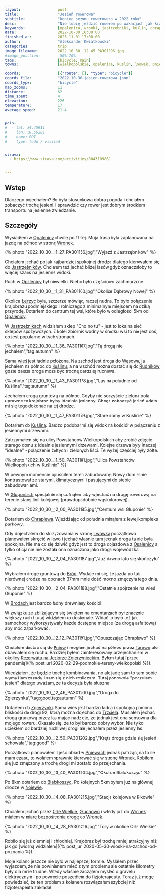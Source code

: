 ```yaml
---
layout:                 post
title:                  "Jesień rowerowa"
subtitle:               "koniec sezonu rowerowego w 2022 roku"
desc:                   "Nie lubię jeździć rowerem po wakacjach jak krajobraz przestaje być zielony i robi się chłodno. Może dlatego, że jeszcze nie mam odpowiedniego ubrania. Chciałem zrobić wyjątek od tej reguły gdyż krajobraz był bardzo 'jesienny'."
keywords:               [opalenica, wronki, jastrzebniki, kuślin, chraplewo, białokoszyce,]
date:                   2022-10-30 16:00:00
finished_at:            2023-11-01 17:00:00
author:                 "Aleksander Kwiatkowski"
categories:             trip
image_filename:         2022_10_30__12_45_PA301196.jpg
#image_position:         50% 70%
tags:                   [bicycle, main]
towns:                  [wielkopolskie, opalenica, kuslin, lwowek, pniewy, chrzypsko_wielkie, wronki]

coords:                 [{"route": [], "type": "bicycle"}]
coords_file:            "2022-10-30-jesien-rowerowa.json"
coords_type:            "bicycle"
map_zooms:              11
distance:               62
time_spent:             4
elevation:              226
temperature:            17
average_speed:          21.4


pois:
#  - lat: 54.45911
#    lon: 18.56281
#    name: POI
#    type: todo / visited


strava:
  - https://www.strava.com/activities/8043109869


---
```


[wiki-rezerwat-zgierzynieckim]: https://pl.wikipedia.org/wiki/Rezerwat_na_Jeziorze_Zgierzynieckim_im._Boles%C5%82awa_Papi
[wiki-opalenica]: https://pl.wikipedia.org/wiki/Opalenica
[wiki-wronki]: https://pl.wikipedia.org/wiki/Wronki
[wiki-jastrzebniki]: https://pl.wikipedia.org/wiki/Jastrz%C4%99bniki_(osada_le%C5%9Bna_w_powiecie_nowotomyskim)
[wiki-leczyce]: https://pl.wikipedia.org/wiki/%C5%81%C4%99czyce_(wojew%C3%B3dztwo_wielkopolskie)
[wiki-wasowo]: https://pl.wikipedia.org/wiki/W%C4%85sowo
[wiki-kuslin]: https://pl.wikipedia.org/wiki/Ku%C5%9Blin
[wiki-rudniki]: https://pl.wikipedia.org/wiki/Rudniki_(wojew%C3%B3dztwo_wielkopolskie)
[wiki-gluponie]: https://pl.wikipedia.org/wiki/G%C5%82uponie
[wiki-chraplewo]: https://pl.wikipedia.org/wiki/Chraplewo_(wie%C5%9B_w_powiecie_nowotomyskim)
[wiki-lwowek]: https://pl.wikipedia.org/wiki/Lw%C3%B3wek
[wiki-brody]: https://pl.wikipedia.org/wiki/Brody_(powiat_nowotomyski)
[wiki-pniewy]: https://pl.wikipedia.org/wiki/Pniewy
[wiki-turowo]: https://pl.wikipedia.org/wiki/Turowo_(wojew%C3%B3dztwo_wielkopolskie)
[wiki-zgierzynka]: https://pl.wikipedia.org/wiki/Zgierzynka
[wiki-trzciel]: https://pl.wikipedia.org/wiki/Trzciel
[wiki-bialokoszyce]: https://pl.wikipedia.org/wiki/Bia%C5%82okoszyce
[wiki-nojewo]: https://pl.wikipedia.org/wiki/Nojewo
[wiki-orle-wielkie]: https://pl.wikipedia.org/wiki/Orle_Wielkie
[wiki-gluchowo]: https://pl.wikipedia.org/wiki/G%C5%82uchowo_(powiat_szamotulski)

## Wstęp

Dlaczego pojechałem? Bo była stosunkowa dobra pogoda i chciałem zobaczyć trochę jesieni.
I sprawdzić czy rower jest dobrym środkiem transportu na jesienne zwiedzanie.

## Szczegóły

Wysiadłem w [Opalenicy][wiki-opalenica] chwilę po 11-tej. Moja trasa była zaplanowana
na jazdę na północ w stronę [Wronek][wiki-wronki].

{% photo "2022_10_30__11_27_PA301156.jpg","Wyjazd z Jastrzębników" %}

Chciałem jechać po jak najbardziej spokojnej drodze dlatego kierowałem się
do [Jastrzębników][wiki-jastrzebniki]. Chciałem też jechać bliżej lasów gdyż
oznaczałoby to więcej szans na jesienne widoki.

Ruch w [Opalenicy][wiki-opalenica] był niewielki. Niebo było częściowo zachmurzone.

{% photo "2022_10_30__11_31_PA301160.jpg","Okolice Dąbrowy Nowej" %}

Okolica [Łęczyc][wiki-leczyce] była, szczerze mówiąc, raczej nudna. To było
połączenie krajobrazu podmiejskiego i rolniczego z minimalnym miejscem na dziką
przyrodę. Dotarłem do centrum tej wsi, które było w odległości 5km
od [Opalenicy][wiki-opalenica].

W [Jastrzębnikach][wiki-jastrzebniki] widziałem sklep "Cho no tu" - jest to
lokalna sieć sklepów spożywczych. Z kolei zbiornik wodny w środku wsi to nie
jest coś, co jest popularne w tych stronach.

{% photo "2022_10_30__11_36_PA301167.jpg","Tą drogą nie jechałem","tag:autumn" %}

Sama [wieś][wiki-jastrzebniki] jest ładnie położona. Na zachód jest droga
do [Wąsowa][wiki-wasowo], ja jechałem na północ do [Kuślinu][wiki-kuslin], a
na wschód można dostać się do [Rudników][wiki-rudniki] gdzie
dalsza droga może być trochę bardziej ruchliwa.

{% photo "2022_10_30__11_43_PA301178.jpg","Las na południe od Kuślina","tag:autumn" %}

Jechałem drogą gruntową na północ. Gdyby nie soczyście zielona pola uprawne
to krajobraz byłby idealnie jesienny. Chcąc zobaczyć jesień udało mi się tego
dokonać na tej drodze.

{% photo "2022_10_30__11_47_PA301179.jpg","Stare domy w Kuślinie" %}

Dotarłem do [Kuślina][wiki-kuslin]. Bardzo podobał mi się widok na kościół
w połączeniu z jesiennymi drzewami.

Zatrzymałem się na ulicy Powstańców Wielkopolskich aby zrobić zdjęcie starego
domu z idealnie jesiennymi drzewami. Kolejne drzewa były inaczej
"idealne" - połączenie żółtych i zielonych liści. Te wyżej częściej były żółte.

{% photo "2022_10_30__11_50_PA301181.jpg","Ulica Powstańców Wielkopolskich w Kuślinie" %}

W pewnym momencie opuściłem teren zabudowany. Nowy dom silnie kontrastował ze
starymi, klimatycznymi i pasującymi do siebie zabudowaniami.

W [Głuponiach][wiki-gluponie] specjalnie się cofnąłem aby wjechać na drogę
rowerową na terenie starej linii kolejowej (prawdopodobnie wąskotorowej).

{% photo "2022_10_30__12_00_PA301185.jpg","Centrum wsi Głuponie" %}

Dotarłem do [Chraplewa][wiki-chraplewo]. Wjeżdżając od południa minąłem z lewej
kompleks parkowy.

Gdy dojechałem do skrzyżowania w stronę [Lwówka][wiki-lwowek] początkowo
planowałem skręcić w lewo i jechać właśnie [tam][wiki-lwowek] jednak droga
ta nie była spokojna. Nie ma co się dziwić gdyż jest to droga dojazdowa
z [Opalenicy][wiki-opalenica] a tylko oficjalnie nie została ona oznaczona
jako droga wojewódzka.

{% photo "2022_10_30__12_04_PA301187.jpg","Już dawno lato się skończyło" %}

Wybrałem drogę gruntową do [Bród][wiki-brody]. Wydaje mi się, że jazda po tak
nierównej drodze na oponach 37mm mnie dość mocno zmęczyła tego dnia.

{% photo "2022_10_30__12_04_PA301188.jpg","Ostatnie spojrzenie na wieś Głuponie" %}

W [Brodach][wiki-brody] jest bardzo ładny drewniany kościół.

W związku ze zbliżającym się świętem na cmentarzach był znacznie większy
ruch i tutaj widziałem to doskonale. Widać to było też jak samochody wykorzystywały
każde dostępne miejsce (za drogą asfaltową) aby móc zaparkować.

{% photo "2022_10_30__12_12_PA301191.jpg","Opuszczając Chraplewo" %}

Chciałem dostać się do [Pniew][wiki-pniewy] i mogłem jechać na północ
przez [Turowo][wiki-turowo] ale obawiałem się ruchu. Bardziej byłem zainteresowany
przejechaniem w okolicy
[Rezerwatu na Jeziorze Zgierzynieckim][wiki-rezerwat-zgierzynieckim].
Byłem tutaj [przed pandemią]({% post_url 2020-02-29-podmokle-tereny-wielkopolski %}).

Wiedziałem, że będzie trochę kombinowania, no ale jadę sam to sam sobie wymyślam
zasady i sam się z nich rozliczam. Tutaj ponownie "poczułem jesień" dlatego
uważam, że ta decyzja była słuszna.

{% photo "2022_10_30__12_46_PA301200.jpg","Droga do Zgierzynka","tag:good,tag:autumn" %}

Dotarłem do [Zgierzynki][wiki-zgierzynka]. Sama wieś jest bardzo ładna i spokojna
pomimo bliskości do drogi 92, którą można dojechać do [Trzciela][wiki-trzciel].
Musiałem jechać drogą gruntową przez las mając nadzieje, że jednak jest ona
sensowna dla mojego roweru. Okazało się, że to był bardzo dobry wybór.
Nie tylko uciekłem od bardziej ruchliwej drogi ale jechałem przez jesienny las.

{% photo "2022_10_30__12_50_PA301202.jpg","Kręta droga gdzie się jesień schowała","tag:good" %}

Początkowo planowałem zjeść obiad w [Pniewach][wiki-pniewy] jednak patrząc, na to
ile mam czasu, to wolałem sprawnie kierować się w stronę [Wronek][wiki-wronki].
Robiłem się już zmęczony a trochę drogi mi zostało do przejechania.

{% photo "2022_10_30__13_40_PA301204.jpg","Okolice Białokoszyc" %}

Po 8km dotarłem do [Białokoszyc][wiki-bialokoszyce]. Po kolejnych 5km byłem już
na głównej drodze w [Nojewie][wiki-nojewo].

{% photo "2022_10_30__14_08_PA301215.jpg","Stacja kolejowa w Kikowie" %}

Chciałem jechać przez [Orle Wielkie][wiki-orle-wielkie], [Głuchowo][wiki-gluchowo]
i wtedy już do [Wronek][wiki-wronki] miałem w miarę bezpośrednia drogę
do [Wronek][wiki-wronki].

{% photo "2022_10_30__14_28_PA301216.jpg","Tory w okolice Orle Wielkie" %}

Robiło się już ciemniej i chłodniej. Krajobraz był trochę mniej atrakcyjny
niż jak go [wiosną widziałem]({% post_url 2020-05-30-wioski-na-zachod-od-poznania %}).

Moje kolano jeszcze nie było w najlepszej formie.
Myślałem przed wyjazdem, że nie powinienem mieć z tym problemu ale ostatnie
kilometry były dla mnie trudne. Wtedy właśnie zacząłem myśleć o gravelu
elektrycznym i po powrocie poszedłem do fizjoterapeuty.
Teraz już mogę powiedzieć, że ten problem z kolanem rozwiązałem szybciej niż
fizjoterapeuta zakładał.
